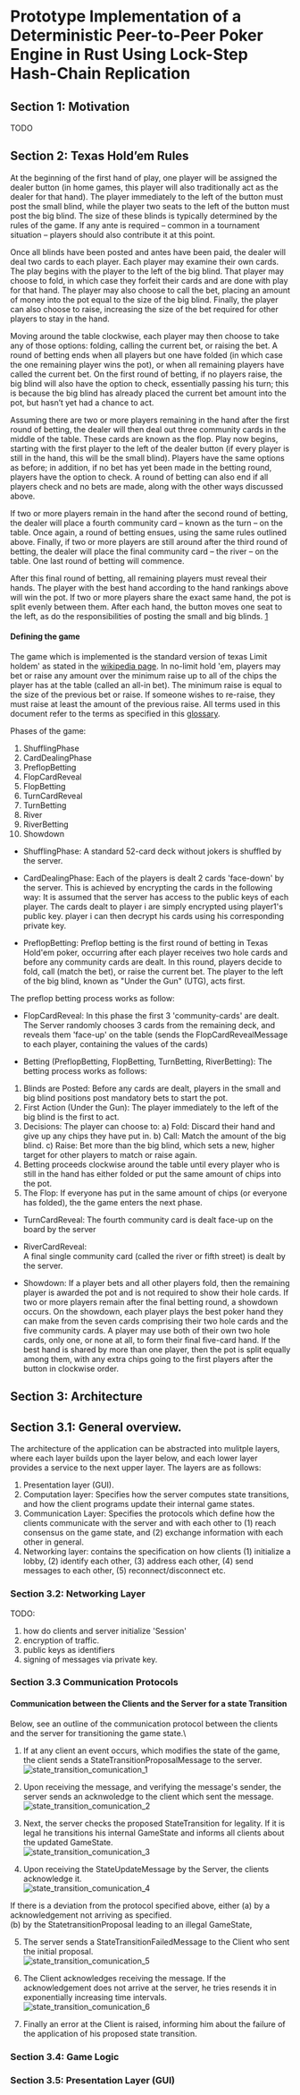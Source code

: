 # Prototype Implementation of a Deterministic Peer-to-Peer Poker Engine in Rust Using Lock-Step Hash-Chain Replication
## Section 1: Motivation
TODO

## Section 2: Texas Hold’em Rules
At the beginning of the first hand of play, one player will be assigned the dealer button (in home games, this player will also traditionally act as the dealer for that hand). The player immediately to the left of the button must post the small blind, while the player two seats to the left of the button must post the big blind. The size of these blinds is typically determined by the rules of the game. If any ante is required – common in a tournament situation – players should also contribute it at this point.

Once all blinds have been posted and antes have been paid, the dealer will deal two cards to each player. Each player may examine their own cards. The play begins with the player to the left of the big blind. That player may choose to fold, in which case they forfeit their cards and are done with play for that hand. The player may also choose to call the bet, placing an amount of money into the pot equal to the size of the big blind. Finally, the player can also choose to raise, increasing the size of the bet required for other players to stay in the hand.

Moving around the table clockwise, each player may then choose to take any of those options: folding, calling the current bet, or raising the bet. A round of betting ends when all players but one have folded (in which case the one remaining player wins the pot), or when all remaining players have called the current bet. On the first round of betting, if no players raise, the big blind will also have the option to check, essentially passing his turn; this is because the big blind has already placed the current bet amount into the pot, but hasn’t yet had a chance to act.

Assuming there are two or more players remaining in the hand after the first round of betting, the dealer will then deal out three community cards in the middle of the table. These cards are known as the flop. Play now begins, starting with the first player to the left of the dealer button (if every player is still in the hand, this will be the small blind). Players have the same options as before; in addition, if no bet has yet been made in the betting round, players have the option to check. A round of betting can also end if all players check and no bets are made, along with the other ways discussed above.

If two or more players remain in the hand after the second round of betting, the dealer will place a fourth community card – known as the turn – on the table. Once again, a round of betting ensues, using the same rules outlined above. Finally, if two or more players are still around after the third round of betting, the dealer will place the final community card – the river – on the table. One last round of betting will commence.

After this final round of betting, all remaining players must reveal their hands. The player with the best hand according to the hand rankings above will win the pot. If two or more players share the exact same hand, the pot is split evenly between them. After each hand, the button moves one seat to the left, as do the responsibilities of posting the small and big blinds. [1]

#### Defining the game
The game which is implemented is the standard version of texas Limit holdem' as stated in the [wikipedia page](https://en.wikipedia.org/wiki/Texas_hold_%27em#Rules).
In no-limit hold 'em, players may bet or raise any amount over the minimum raise up to all of the chips the player has at the table (called an all-in bet).
The minimum raise is equal to the size of the previous bet or raise.
If someone wishes to re-raise, they must raise at least the amount of the previous raise. 
All terms used in this document refer to the terms as specified in this [glossary](https://en.wikipedia.org/wiki/Glossary_of_poker_terms).

Phases of the game:
1. ShufflingPhase
2. CardDealingPhase
3. PreflopBetting
4. FlopCardReveal
5. FlopBetting
6. TurnCardReveal
7. TurnBetting
8. River
9. RiverBetting
10. Showdown

- ShufflingPhase:
A standard 52-card deck without jokers is shuffled by the server.

- CardDealingPhase:
Each of the players is dealt 2 cards 'face-down' by the server. This is achieved by encrypting the cards in the following way: It is assumed that the server has access to the public keys of each player.
The cards dealt to player i are simply encrypted using player1's public key. player i can then decrypt his cards using his corresponding private key.

- PreflopBetting:
Preflop betting is the first round of betting in Texas Hold'em poker, occurring after each player receives two hole cards and before any community cards are dealt. In this round, players decide to fold, call (match the bet), or raise the current bet. The player to the left of the big blind, known as "Under the Gun" (UTG), acts first.

The preflop betting process works as follow:


- FlopCardReveal:
In this phase the first 3 'community-cards' are dealt.
The Server randomly chooses 3 cards from the remaining deck, and reveals them 'face-up' on the table (sends the FlopCardRevealMessage to each player, containing the values of the cards)

- Betting (PreflopBetting, FlopBetting, TurnBetting, RiverBetting):
The betting process works as follows:
1. Blinds are Posted: Before any cards are dealt, players in the small and big blind positions post mandatory bets to start the pot.
2. First Action (Under the Gun): The player immediately to the left of the big blind is the first to act.
3. Decisions: The player can choose to:
a) Fold: Discard their hand and give up any chips they have put in.
b) Call: Match the amount of the big blind.
c) Raise: Bet more than the big blind, which sets a new, higher target for other players to match or raise again.
4. Betting proceeds clockwise around the table until every player who is still in the hand has either folded or put the same amount of chips into the pot.
5. The Flop: If everyone has put in the same amount of chips (or everyone has folded), the the game enters the next phase.

- TurnCardReveal:
The fourth community card is dealt face-up on the board by the server

- RiverCardReveal:  
A final single community card (called the river or fifth street) is dealt by the server.

- Showdown:
If a player bets and all other players fold, then the remaining player is awarded the pot and is not required to show their hole cards. If two or more players remain after the final betting round, a showdown occurs.
On the showdown, each player plays the best poker hand they can make from the seven cards comprising their two hole cards and the five community cards. A player may use both of their own two hole cards, only one, or none at all, to form their final five-card hand.
If the best hand is shared by more than one player, then the pot is split equally among them, with any extra chips going to the first players after the button in clockwise order. 


##  Section 3: Architecture
## Section 3.1: General overview.
The architecture of the application can be abstracted into mulitple layers, where each layer builds upon the layer below, and each lower layer provides a service to the next upper layer.
The layers are as follows:
1. Presentation layer (GUI).
2. Computation layer: Specifies how the server computes state transitions, and how the client programs update their internal game states.
2. Communication Layer: Specifies the protocols which define how the clients communicate with the server and with each other to (1) reach consensus on the game state, and (2) exchange information with each other in general.
3. Networking layer: contains the specification on how clients (1) initialize a lobby, (2) identify each other, (3) address each other, (4) send messages to each other, (5) reconnect/disconnect etc.


### Section 3.2: Networking Layer
TODO:
1. how do clients and server initialize 'Session'
2. encryption of traffic.
3. public keys as identifiers
4. signing of messages via private key.

### Section 3.3 Communication Protocols
#### Communication between the Clients and the Server for a state Transition
Below, see an outline of the communication protocol between the clients and the server for transitioning the game state.\

1. If at any client an event occurs, which modifies the state of the game, the client sends a StateTransitionProposalMessage to the server.\
 ![state_transition_comunication_1](https://github.com/random998/bachelors_project/blob/main/docs/state_transition_communication_1.drawio.svg)

2. Upon receiving the message, and verifying the message's sender, the server sends an acknwoledge to the client which sent the message.\
 ![state_transition_comunication_2](https://github.com/random998/bachelors_project/blob/main/docs/state_transition_communication_2.drawio.svg)

3. Next, the server checks the proposed StateTransition for legality. If it is legal he transitions his internal GameState and informs all clients about the updated GameState.\
 ![state_transition_comunication_3](https://github.com/random998/bachelors_project/blob/main/docs/state_transition_communication_3.drawio.svg)

4. Upon receiving the StateUpdateMessage by the Server, the clients acknowledge it.\
![state_transition_comunication_4](https://github.com/random998/bachelors_project/blob/main/docs/state_transition_communication_4.drawio.svg)

If there is a deviation from the protocol specified above, either
(a) by a acknowledgement not arriving as specified.\
(b) by the StatetransitionProposal leading to an illegal GameState,

5. The server sends a StateTransitionFailedMessage to the Client who sent the initial proposal.\
![state_transition_comunication_5](https://github.com/random998/bachelors_project/blob/main/docs/state_transition_communication_5.drawio.svg)

6. The Client acknowledges receiving the message. If the acknowledgement does not arrive at the server, he tries resends it in  exponentially increasing time intervals.\
![state_transition_comunication_6](https://github.com/random998/bachelors_project/blob/main/docs/state_transition_communication_6.drawio.svg)

7. Finally an error at the Client is raised, informing him about the failure of the application of his proposed state transition.

[1]: https://web.archive.org/web/20250517014634/https://www.texasholdemonline.com/texas-holdem-rules/

### Section 3.4: Game Logic

### Section 3.5: Presentation Layer (GUI)
